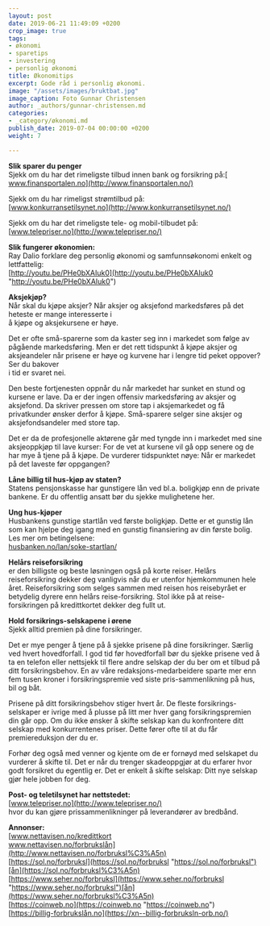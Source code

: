 ```yaml
---
layout: post
date: 2019-06-21 11:49:09 +0200
crop_image: true
tags:
- økonomi
- sparetips
- investering
- personlig økonomi
title: Økonomitips
excerpt: Gode råd i personlig økonomi.
image: "/assets/images/bruktbat.jpg"
image_caption: Foto Gunnar Christensen
author: _authors/gunnar-christensen.md
categories:
- _category/økonomi.md
publish_date: 2019-07-04 00:00:00 +0200
weight: 7

---
```

**Slik sparer du penger**  
Sjekk om du har det rimeligste tilbud innen bank og forsikring på:[ www.finansportalen.no](http://www.finansportalen.no/)

Sjekk om du har rimeligst strømtilbud på:  
[www.konkurransetilsynet.no](http://www.konkurransetilsynet.no/)

Sjekk om du har det rimeligste tele- og mobil-tilbudet på: [www.telepriser.no](http://www.telepriser.no/)

**Slik fungerer økonomien:**   
Ray Dalio forklare deg personlig økonomi og samfunnsøkonomi enkelt og lettfattelig:  
[http://youtu.be/PHe0bXAIuk0](http://youtu.be/PHe0bXAIuk0 "http://youtu.be/PHe0bXAIuk0")

**Aksjekjøp?**  
Når skal du kjøpe aksjer? Når aksjer og aksjefond markedsføres på det heteste er mange interesserte i  
å kjøpe og aksjekursene er høye.

Det er ofte små-sparerne som da kaster seg inn i markedet som følge av pågående markedsføring. Men er det rett tidspunkt å kjøpe aksjer og aksjeandeler når prisene er høye og kurvene har i lengre tid peket oppover? Ser du bakover  
i tid er svaret nei.

Den beste fortjenesten oppnår du når markedet har sunket en stund og kursene er lave. Da er der ingen offensiv markedsføring av aksjer og aksjefond. Da skriver pressen om store tap i aksjemarkedet og få privatkunder ønsker derfor å kjøpe. Små-sparere selger sine aksjer og aksjefondsandeler med store tap.

Det er da de profesjonelle aktørene går med tyngde inn i markedet med sine aksjeoppkjøp til lave kurser: For de vet at kursene vil gå opp senere og de har mye å tjene på å kjøpe. De vurderer tidspunktet nøye: Når er markedet på det laveste før oppgangen?

**Låne billig til hus-kjøp av staten?**  
Statens pensjonskasse har gunstigere lån ved bl.a. boligkjøp enn de private bankene. Er du offentlig ansatt bør du sjekke mulighetene her.

**Ung hus-kjøper**  
Husbankens gunstige startlån ved første boligkjøp. Dette er et gunstig lån som kan hjelpe deg igang med en gunstig finansiering av din første bolig. Les mer om betingelsene:  
[husbanken.no/lan/soke-startlan/](http://www.husbanken.no/lan/soke-startlan/)

**Helårs reiseforsikring**  
er den billigste og beste løsningen også på korte reiser. Helårs reiseforsikring dekker deg vanligvis når du er utenfor hjemkommunen hele året. Reiseforsikring som selges sammen med reisen hos reisebyrået er betydelig dyrere enn helårs reise-forsikring. Stol ikke på at reise-forsikringen på kredittkortet dekker deg fullt ut.

**Hold forsikrings-selskapene i ørene**  
Sjekk alltid premien på dine forsikringer.

Det er mye penger å tjene på å sjekke prisene på dine forsikringer. Særlig ved hvert hovedforfall. I god tid før hovedforfall bør du sjekke prisene ved å ta en telefon eller nettsjekk til flere andre selskap der du ber om et tilbud på ditt forsikringsbehov. En av våre redaksjons-medarbeidere sparte mer enn fem tusen kroner i forsikringspremie ved siste pris-sammenlikning på hus, bil og båt.

Prisene på ditt forsikringsbehov stiger hvert år. De fleste forsikrings-selskaper er ivrige med å plusse på litt mer hver gang forsikringspremien din går opp. Om du ikke ønsker å skifte selskap kan du konfrontere ditt selskap med konkurrentenes priser. Dette fører ofte til at du får premiereduksjon der du er.

Forhør deg også med venner og kjente om de er fornøyd med selskapet du vurderer å skifte til. Det er når du trenger skadeoppgjør at du erfarer hvor godt forsikret du egentlig er. Det er enkelt å skifte selskap: Ditt nye selskap gjør hele jobben for deg.

**Post- og teletilsynet har nettstedet:**  
[www.telepriser.no](http://www.telepriser.no/)  
hvor du kan gjøre prissammenlikninger på leverandører av bredbånd.

**Annonser:**  
[www.nettavisen.no/kredittkort  
www.nettavisen.no/forbrukslån](http://www.nettavisen.no/forbruksl%C3%A5n)  
[https://sol.no/forbruksl](https://sol.no/forbruksl "https://sol.no/forbruksl")[ån](https://sol.no/forbruksl%C3%A5n)  
[https://www.seher.no/forbruksl](https://www.seher.no/forbruksl "https://www.seher.no/forbruksl")[ån](https://www.seher.no/forbruksl%C3%A5n)  
[https://coinweb.no](https://coinweb.no "https://coinweb.no")  
[https://billig-forbrukslån.no](https://xn--billig-forbruksln-orb.no/)